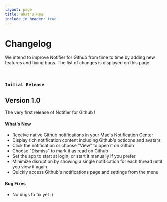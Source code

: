 ```yaml
---
layout: page
title: What's New
include_in_header: true
---
```


# Changelog
We intend to improve Notifier for Github from time to time by adding new features and fixing bugs. The list of changes is displayed on this page.

<br>

### `Initial Release`
## **Version 1.0**
The very first release of Notifier for Github !

#### What's New
- Receive native Github notifications in your Mac's Notification Center
- Display rich notification content including Github's octicons and avatars
- Click the notification or choose "View" to open it on Github
- Choose "Dismiss" to mark it as read on Github
- Set the app to start at login, or start it manually if you prefer
- Minimize disruption by showing a single notification for each thread until you view it again
- Quickly access Github's notifications page and settings from the menu

#### Bug Fixes
- No bugs to fix yet :)
